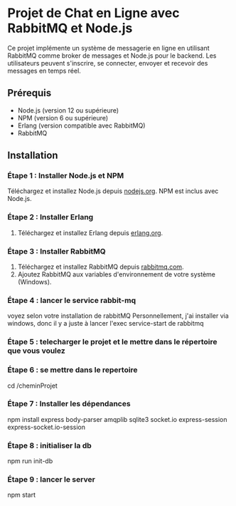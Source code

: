 # Projet de Chat en Ligne avec RabbitMQ et Node.js

Ce projet implémente un système de messagerie en ligne en utilisant RabbitMQ comme broker de messages et Node.js pour le backend. Les utilisateurs peuvent s'inscrire, se connecter, envoyer et recevoir des messages en temps réel.

## Prérequis

- Node.js (version 12 ou supérieure)
- NPM (version 6 ou supérieure)
- Erlang (version compatible avec RabbitMQ)
- RabbitMQ

## Installation

### Étape 1 : Installer Node.js et NPM

Téléchargez et installez Node.js depuis [nodejs.org](https://nodejs.org/). NPM est inclus avec Node.js.

### Étape 2 : Installer Erlang

1. Téléchargez et installez Erlang depuis [erlang.org](https://www.erlang.org/downloads).

### Étape 3 : Installer RabbitMQ

1. Téléchargez et installez RabbitMQ depuis [rabbitmq.com](https://www.rabbitmq.com/install-windows.html).
2. Ajoutez RabbitMQ aux variables d'environnement de votre système (Windows).

### Étape 4 : lancer le service rabbit-mq

voyez selon votre installation de rabbitMQ
Personnellement, j'ai installer via windows, donc il y a juste à lancer l'exec service-start de rabbitmq


### Étape 5 : telecharger le projet et le mettre dans le répertoire que vous voulez

### Étape 6 : se mettre dans le repertoire 

cd /cheminProjet

### Étape 7 : Installer les dépendances

npm install express body-parser amqplib sqlite3 socket.io express-session express-socket.io-session

### Étape 8 : initialiser la db

npm run init-db

### Étape 9 : lancer le server

npm start 